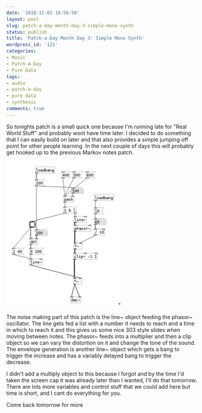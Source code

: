 ```yaml
---
date: '2010-11-03 18:50:50'
layout: post
slug: patch-a-day-month-day-3-simple-mono-synth
status: publish
title: 'Patch-a-Day Month Day 3: Simple Mono Synth'
wordpress_id: '121'
categories:
- Music
- Patch-A-Day
- Pure Data
tags:
- audio
- patch-a-day
- pure data
- synthesis
comments: true
---
```


So tonights patch is a small quick one because I'm running late for "Real World Stuff" and probably wont have time later. I decided to do something that I can easily build on later and that also provides a simple jumping off point for other people learning. In the next couple of days this will probably get hooked up to the previous Markov notes patch.



![Mono Synth](/a/2010-11-03-patch-a-day-month-day-3-simple-mono-synth/03-MonoSynthVoice.png)"

The noise making part of this patch is the line~ object feeding the phasor~ oscillator. The line gets fed a list with a number it needs to reach and a time in which to reach it and this gives us some nice 303 style slides when moving between notes. The phasor~ feeds into a multiplier and then a clip object so we can vary the distortion on it and change the tone of the sound. The envelope generation is another line~ object which gets a bang to trigger the increase and has a variably delayed bang to trigger the decrease.

I didn't add a multiply object to this because I forgot and by the time I'd taken the screen cap it was already later than I wanted, I'll do that tomorrow. There are lots more variables and control stuff that we could add here but time is short, and I cant do everything for you.

Come back tomorrow for more
